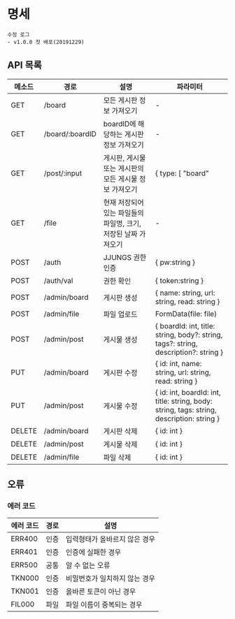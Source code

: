 # 명세

```
수정 로그
- v1.0.0 첫 배포(20191229)
```

## API 목록
| 메소드 | 경로 | 설명 | 파라미터 |
| --- | --- | --- | --- |
| GET | /board | 모든 게시판 정보 가져오기 | - |
| GET | /board/:boardID | boardID에 해당하는 게시판 정보 가져오기 | - |
| GET | /post/:input | 게시판, 게시물 또는 게시판의 모든 게시물 정보 가져오기 | { type: [ "board" | "post" ] , postId: int, before?: "true" } |
| GET | /file | 현재 저장되어 있는 파일들의 파일명, 크기, 저장된 날짜 가져오기 | - |
| POST | /auth | JJUNGS 권한 인증 | { pw:string } |
| POST | /auth/val | 권한 확인 | { token:string } |
| POST | /admin/board | 게시판 생성 | { name: string, url: string, read: string } |
| POST | /admin/file | 파일 업로드 | FormData(file: file) |
| POST | /admin/post | 게시물 생성 | { boardId: int, title: string, body?: string, tags?: string, description?: string } |
| PUT | /admin/board | 게시판 수정 | { id: int, name: string, url: string, read: string } |
| PUT | /admin/post | 게시물 수정 | { id: int, boardId: int, title: string, body: string, tags: string, description: string } |
| DELETE | /admin/board | 게시판 삭제 | { id: int } |
| DELETE | /admin/post | 게시물 삭제 | { id: int } |
| DELETE | /admin/file | 파일 삭제 | { id: int } |

## 오류
### 에러 코드
| 에러 코드 | 경로 | 설명 |
| --- | --- | --- |
| ERR400 | 인증 | 입력형태가 올바르지 않은 경우 |
| ERR401 | 인증 | 인증에 실패한 경우 |
| ERR500 | 공통 | 알 수 없는 오류 |
| TKN000 | 인증 | 비밀번호가 일치하지 않는 경우 |
| TKN001 | 인증 | 올바른 토큰이 아닌 경우 |
| FIL000 | 파일 | 파일 이름이 중복되는 경우 |